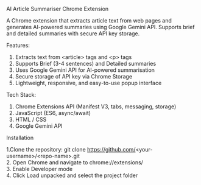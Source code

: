 AI Article Summariser Chrome Extension

A Chrome extension that extracts article text from web pages and generates AI-powered summaries using Google Gemini API. Supports brief and detailed summaries with secure API key storage.

Features:

1. Extracts text from <article\> tags and <p\> tags
2. Supports Brief (3-4 sentences) and Detailed summaries
3. Uses Google Gemini API for AI-powered summarisation
4. Secure storage of API key via Chrome Storage
5. Lightweight, responsive, and easy-to-use popup interface

Tech Stack:

1. Chrome Extensions API (Manifest V3, tabs, messaging, storage)
2. JavaScript (ES6, async/await)
3. HTML / CSS
4. Google Gemini API

Installation

1.Clone the repository: git clone https://github.com/<your-username\>/<repo-name\>.git\
2. Open Chrome and navigate to chrome://extensions/\
3. Enable Developer mode\
4. Click Load unpacked and select the project folder



